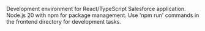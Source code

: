 Development environment for React/TypeScript Salesforce application. Node.js 20 with npm for package management. Use 'npm run' commands in the frontend directory for development tasks.